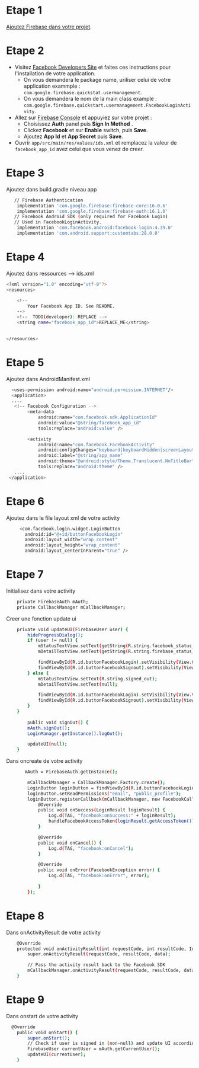 # Etape 1 
[Ajoutez Firebase dans votre projet](https://firebase.google.com/docs/android/setup).

# Etape 2
- Visitez [Facebook Developers Site](https://developers.facebook.com) et faites ces
  instructions pour l'installation de votre application.
  - On vous demandera le package name, uriliser celui de votre application
  exammple : `com.google.firebase.quickstat.usermanagement`.
  - On vous demandera le nom de la main class 
  example : `com.google.firebase.quickstart.usermanagement.FacebookLoginActivity`.
- Allez sur [Firebase Console](https://console.firebase.google.com) et appuyiez sur votre projet :
  - Choisissez **Auth** panel puis  **Sign In Method** .
  - Clickez **Facebook** et sur **Enable** switch, puis **Save**.
  - Ajoutez **App Id** et **App Secret** puis **Save**.
- Ouvrir `app/src/main/res/values/ids.xml` et remplacez la valeur de `facebook_app_id` avez celui que vous venez de creer.

      
# Etape 3
Ajoutez dans build.gradle niveau app
```sh
   // Firebase Authentication
    implementation 'com.google.firebase:firebase-core:16.0.6'
    implementation 'com.google.firebase:firebase-auth:16.1.0'
   // Facebook Android SDK (only required for Facebook Login)
   // Used in FacebookLoginActivity.
    implementation 'com.facebook.android:facebook-login:4.39.0'
    implementation 'com.android.support:customtabs:28.0.0'

```

# Etape 4
Ajoutez dans ressources --> ids.xml
```sh
<?xml version="1.0" encoding="utf-8"?>
<resources>

    <!--
        Your Facebook App ID. See README.
    -->
    <!--  TODO(developer): REPLACE -->
    <string name="facebook_app_id">REPLACE_ME</string>

   
</resources>

```

# Etape 5
Ajoutez dans AndroidManifest.xml
```sh
  <uses-permission android:name="android.permission.INTERNET"/>
  <application>
  ....
   <!-- Facebook Configuration -->
        <meta-data
            android:name="com.facebook.sdk.ApplicationId"
            android:value="@string/facebook_app_id"
            tools:replace="android:value" />

        <activity
            android:name="com.facebook.FacebookActivity"
            android:configChanges="keyboard|keyboardHidden|screenLayout|screenSize|orientation"
            android:label="@string/app_name"
            android:theme="@android:style/Theme.Translucent.NoTitleBar"
            tools:replace="android:theme" />
   ....
 </application>
```

# Etape 6
Ajoutez dans le file layout xml de votre activity
```sh
     <com.facebook.login.widget.LoginButton
       android:id="@+id/buttonFacebookLogin"
       android:layout_width="wrap_content"
       android:layout_height="wrap_content"
       android:layout_centerInParent="true" />
```

# Etape 7
Initialisez dans votre activity
```sh
    private FirebaseAuth mAuth;
    private CallbackManager mCallbackManager;

```
Creer une fonction update ui 
```sh
    private void updateUI(FirebaseUser user) {
        hideProgressDialog();
        if (user != null) {
            mStatusTextView.setText(getString(R.string.facebook_status_fmt, user.getDisplayName()));
            mDetailTextView.setText(getString(R.string.firebase_status_fmt, user.getUid()));

            findViewById(R.id.buttonFacebookLogin).setVisibility(View.GONE);
            findViewById(R.id.buttonFacebookSignout).setVisibility(View.VISIBLE);
        } else {
            mStatusTextView.setText(R.string.signed_out);
            mDetailTextView.setText(null);

            findViewById(R.id.buttonFacebookLogin).setVisibility(View.VISIBLE);
            findViewById(R.id.buttonFacebookSignout).setVisibility(View.GONE);
        }
    }
    
        public void signOut() {
        mAuth.signOut();
        LoginManager.getInstance().logOut();

        updateUI(null);
    }
```
Dans oncreate de votre activity
```sh
       mAuth = FirebaseAuth.getInstance();

        mCallbackManager = CallbackManager.Factory.create();
        LoginButton loginButton = findViewById(R.id.buttonFacebookLogin);
        loginButton.setReadPermissions("email", "public_profile");
        loginButton.registerCallback(mCallbackManager, new FacebookCallback<LoginResult>() {
            @Override
            public void onSuccess(LoginResult loginResult) {
                Log.d(TAG, "facebook:onSuccess:" + loginResult);
                handleFacebookAccessToken(loginResult.getAccessToken());
            }

            @Override
            public void onCancel() {
                Log.d(TAG, "facebook:onCancel");
            }

            @Override
            public void onError(FacebookException error) {
                Log.d(TAG, "facebook:onError", error);
            
            }
        });

```

# Etape 8
Dans onActivityResult de votre activity
```sh
    @Override
    protected void onActivityResult(int requestCode, int resultCode, Intent data) {
        super.onActivityResult(requestCode, resultCode, data);

        // Pass the activity result back to the Facebook SDK
        mCallbackManager.onActivityResult(requestCode, resultCode, data);
    }
```
# Etape 9
Dans onstart de votre activity
```sh
  @Override
    public void onStart() {
        super.onStart();
        // Check if user is signed in (non-null) and update UI accordingly.
        FirebaseUser currentUser = mAuth.getCurrentUser();
        updateUI(currentUser);
    }
```
